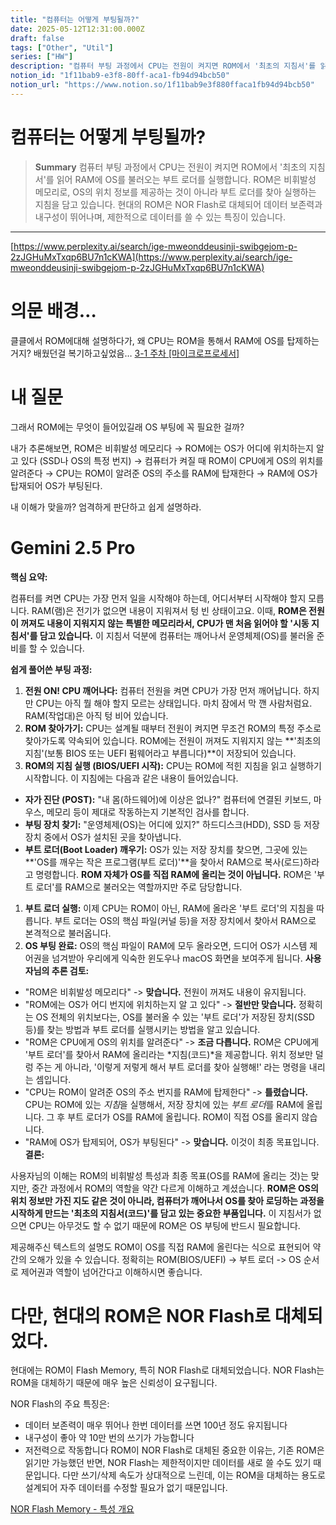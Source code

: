 ```yaml
---
title: "컴퓨터는 어떻게 부팅될까?"
date: 2025-05-12T12:31:00.000Z
draft: false
tags: ["Other", "Util"]
series: ["HW"]
description: "컴퓨터 부팅 과정에서 CPU는 전원이 켜지면 ROM에서 '최초의 지침서'를 읽어 RAM에 OS를 불러오는 부트 로더를 실행합니다. ROM은 비휘발성 메모리로, OS의 위치 정보를 제공하는 것이 아니라 부트 로더를 찾아 실행하는 지침을 담고 있습니다. 현대의 ROM은 NOR Flash로 대체되어 데이터 보존력과 내구성이 뛰어나며, 제한적으로 데이터를 쓸 수 있는 특징이 있습니다."
notion_id: "1f11bab9-e3f8-80ff-aca1-fb94d94bcb50"
notion_url: "https://www.notion.so/1f11bab9e3f880ffaca1fb94d94bcb50"
---
```


# 컴퓨터는 어떻게 부팅될까?

> **Summary**
> 컴퓨터 부팅 과정에서 CPU는 전원이 켜지면 ROM에서 '최초의 지침서'를 읽어 RAM에 OS를 불러오는 부트 로더를 실행합니다. ROM은 비휘발성 메모리로, OS의 위치 정보를 제공하는 것이 아니라 부트 로더를 찾아 실행하는 지침을 담고 있습니다. 현대의 ROM은 NOR Flash로 대체되어 데이터 보존력과 내구성이 뛰어나며, 제한적으로 데이터를 쓸 수 있는 특징이 있습니다.

---

[https://www.perplexity.ai/search/ige-mweonddeusinji-swibgejom-p-2zJGHuMxTxqp6BU7n1cKWA](https://www.perplexity.ai/search/ige-mweonddeusinji-swibgejom-p-2zJGHuMxTxqp6BU7n1cKWA)

# 의문 배경…

클클에서 ROM에대해 설명하다가, 왜 CPU는 ROM을 통해서 RAM에 OS를 탑제하는거지? 배웠던걸 복기하고싶었음… [3-1 주차 [마이크로프로세서]](https://www.notion.so/e131ef941a6e4c3487cdc870dd26d8d9) 

# 내 질문

그래서 ROM에는 무엇이 들어있길래 OS 부팅에 꼭 필요한 걸까?

내가 추론해보면, ROM은 비휘발성 메모리다 → ROM에는 OS가 어디에 위치하는지 알고 있다 (SSD나 OS의 특정 번지) → 컴퓨터가 켜질 때 ROM이 CPU에게 OS의 위치를 알려준다 → CPU는 ROM이 알려준 OS의 주소를 RAM에 탑재한다 → RAM에 OS가 탑재되어 OS가 부팅된다.

내 이해가 맞을까? 엄격하게 판단하고 쉽게 설명하라.

# Gemini 2.5 Pro

**핵심 요약:**

컴퓨터를 켜면 CPU는 가장 먼저 일을 시작해야 하는데, 어디서부터 시작해야 할지 모릅니다. RAM(램)은 전기가 없으면 내용이 지워져서 텅 빈 상태이고요. 이때, **ROM은 전원이 꺼져도 내용이 지워지지 않는 특별한 메모리라서, CPU가 맨 처음 읽어야 할 '시동 지침서'를 담고 있습니다.** 이 지침서 덕분에 컴퓨터는 깨어나서 운영체제(OS)를 불러올 준비를 할 수 있습니다.

**쉽게 풀어쓴 부팅 과정:**

1. **전원 ON! CPU 깨어나다:** 컴퓨터 전원을 켜면 CPU가 가장 먼저 깨어납니다. 하지만 CPU는 아직 뭘 해야 할지 모르는 상태입니다. 마치 잠에서 막 깬 사람처럼요. RAM(작업대)은 아직 텅 비어 있습니다.
1. **ROM 찾아가기:** CPU는 설계될 때부터 전원이 켜지면 무조건 ROM의 특정 주소로 찾아가도록 약속되어 있습니다. ROM에는 전원이 꺼져도 지워지지 않는 **'최초의 지침'(보통 BIOS 또는 UEFI 펌웨어라고 부릅니다)**이 저장되어 있습니다.
1. **ROM의 지침 실행 (BIOS/UEFI 시작):** CPU는 ROM에 적힌 지침을 읽고 실행하기 시작합니다. 이 지침에는 다음과 같은 내용이 들어있습니다.
  - **자가 진단 (POST):** "내 몸(하드웨어)에 이상은 없나?" 컴퓨터에 연결된 키보드, 마우스, 메모리 등이 제대로 작동하는지 기본적인 검사를 합니다.
  - **부팅 장치 찾기:** "운영체제(OS)는 어디에 있지?" 하드디스크(HDD), SSD 등 저장 장치 중에서 OS가 설치된 곳을 찾아냅니다.
  - **부트 로더(Boot Loader) 깨우기:** OS가 있는 저장 장치를 찾으면, 그곳에 있는 **'OS를 깨우는 작은 프로그램(부트 로더)'**을 찾아서 RAM으로 복사(로드)하라고 명령합니다. **ROM 자체가 OS를 직접 RAM에 올리는 것이 아닙니다.** ROM은 '부트 로더'를 RAM으로 불러오는 역할까지만 주로 담당합니다.
1. **부트 로더 실행:** 이제 CPU는 ROM이 아닌, RAM에 올라온 '부트 로더'의 지침을 따릅니다. 부트 로더는 OS의 핵심 파일(커널 등)을 저장 장치에서 찾아서 RAM으로 본격적으로 불러옵니다.
1. **OS 부팅 완료:** OS의 핵심 파일이 RAM에 모두 올라오면, 드디어 OS가 시스템 제어권을 넘겨받아 우리에게 익숙한 윈도우나 macOS 화면을 보여주게 됩니다.
**사용자님의 추론 검토:**

- "ROM은 비휘발성 메모리다" -> **맞습니다.** 전원이 꺼져도 내용이 유지됩니다.
- "ROM에는 OS가 어디 번지에 위치하는지 알 고 있다" -> **절반만 맞습니다.** 정확히는 OS 전체의 위치보다는, OS를 불러올 수 있는 '부트 로더'가 저장된 장치(SSD 등)를 찾는 방법과 부트 로더를 실행시키는 방법을 알고 있습니다.
- "ROM은 CPU에게 OS의 위치를 알려준다" -> **조금 다릅니다.** ROM은 CPU에게 '부트 로더'를 찾아서 RAM에 올리라는 *지침(코드)*을 제공합니다. 위치 정보만 덜렁 주는 게 아니라, '이렇게 저렇게 해서 부트 로더를 찾아 실행해!' 라는 명령을 내리는 셈입니다.
- "CPU는 ROM이 알려준 OS의 주소 번지를 RAM에 탑제한다" -> **틀렸습니다.** CPU는 ROM에 있는 *지침*을 실행해서, 저장 장치에 있는 *부트 로더*를 RAM에 올립니다. 그 후 부트 로더가 OS를 RAM에 올립니다. ROM이 직접 OS를 올리지 않습니다.
- "RAM에 OS가 탑제되어, OS가 부팅된다" -> **맞습니다.** 이것이 최종 목표입니다.
**결론:**

사용자님의 이해는 ROM의 비휘발성 특성과 최종 목표(OS를 RAM에 올리는 것)는 맞지만, 중간 과정에서 ROM의 역할을 약간 다르게 이해하고 계셨습니다. **ROM은 OS의 위치 정보만 가진 지도 같은 것이 아니라, 컴퓨터가 깨어나서 OS를 찾아 로딩하는 과정을 시작하게 만드는 '최초의 지침서(코드)'를 담고 있는 중요한 부품입니다.** 이 지침서가 없으면 CPU는 아무것도 할 수 없기 때문에 ROM은 OS 부팅에 반드시 필요합니다.

제공해주신 텍스트의 설명도 ROM이 OS를 직접 RAM에 올린다는 식으로 표현되어 약간의 오해가 있을 수 있습니다. 정확히는 ROM(BIOS/UEFI) -> 부트 로더 -> OS 순서로 제어권과 역할이 넘어간다고 이해하시면 좋습니다.

# 다만, 현대의 ROM은 NOR Flash로 대체되었다.

현대에는 ROM이 Flash Memory, 특히 NOR Flash로 대체되었습니다. NOR Flash는 ROM을 대체하기 때문에 매우 높은 신뢰성이 요구됩니다.

NOR Flash의 주요 특징은:

- 데이터 보존력이 매우 뛰어나 한번 데이터를 쓰면 100년 정도 유지됩니다
- 내구성이 좋아 약 10만 번의 쓰기가 가능합니다
- 저전력으로 작동합니다
ROM이 NOR Flash로 대체된 중요한 이유는, 기존 ROM은 읽기만 가능했던 반면, NOR Flash는 제한적이지만 데이터를 새로 쓸 수도 있기 때문입니다. 다만 쓰기/삭제 속도가 상대적으로 느린데, 이는 ROM을 대체하는 용도로 설계되어 자주 데이터를 수정할 필요가 없기 때문입니다.

[NOR Flash Memory - 특성 개요](https://www.notion.so/a7aa8fa6d11447acaa28169b3ac33fbb) 

